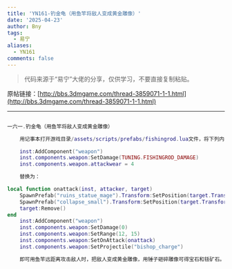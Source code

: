 ```yaml
---
title: 'YN161-钓金龟（用鱼竿将敌人变成黄金雕像）'
date: '2025-04-23'
author: Bny
tags:
  - 易宁
aliases:
  - YN161
comments: false
---
```


> 代码来源于“易宁”大佬的分享，仅供学习，不要直接复制粘贴。

原帖链接：[http://bbs.3dmgame.com/thread-3859071-1-1.html](http://bbs.3dmgame.com/thread-3859071-1-1.html)

---

```lua  

一六一.钓金龟（用鱼竿将敌人变成黄金雕像）	用记事本打开游戏目录/assets/scripts/prefabs/fishingrod.lua文件，将下列内容：	inst:AddComponent("weapon")	inst.components.weapon:SetDamage(TUNING.FISHINGROD_DAMAGE)	inst.components.weapon.attackwear = 4	替换为：local function onattack(inst, attacker, target)	SpawnPrefab("ruins_statue_mage").Transform:SetPosition(target.Transform:GetWorldPosition())	SpawnPrefab("collapse_small").Transform:SetPosition(target.Transform:GetWorldPosition())	target:Remove()end	inst:AddComponent("weapon")	inst.components.weapon:SetDamage(0)	inst.components.weapon:SetRange(12, 15)	inst.components.weapon:SetOnAttack(onattack)	inst.components.weapon:SetProjectile("bishop_charge")	即可用鱼竿远距离攻击敌人时，把敌人变成黄金雕像，用锤子砸碎雕像可得宝石和铥矿石。鱼竿在生存选项（画着绳套）下，用2个树杈、2个蛛丝制造

```  

